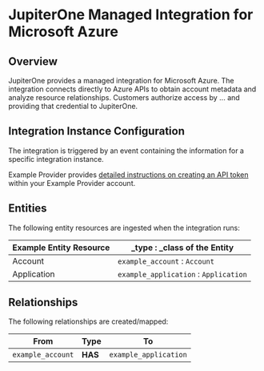 # JupiterOne Managed Integration for Microsoft Azure

## Overview

JupiterOne provides a managed integration for Microsoft Azure. The integration
connects directly to Azure APIs to obtain account metadata and analyze resource
relationships. Customers authorize access by ... and providing that credential
to JupiterOne.

## Integration Instance Configuration

The integration is triggered by an event containing the information for a
specific integration instance.

Example Provider provides [detailed instructions on creating an API token][1]
within your Example Provider account.

## Entities

The following entity resources are ingested when the integration runs:

| Example Entity Resource | \_type : \_class of the Entity        |
| ----------------------- | ------------------------------------- |
| Account                 | `example_account` : `Account`         |
| Application             | `example_application` : `Application` |

## Relationships

The following relationships are created/mapped:

| From              | Type    | To                    |
| ----------------- | ------- | --------------------- |
| `example_account` | **HAS** | `example_application` |

[1]: https://jupiterone.io/

